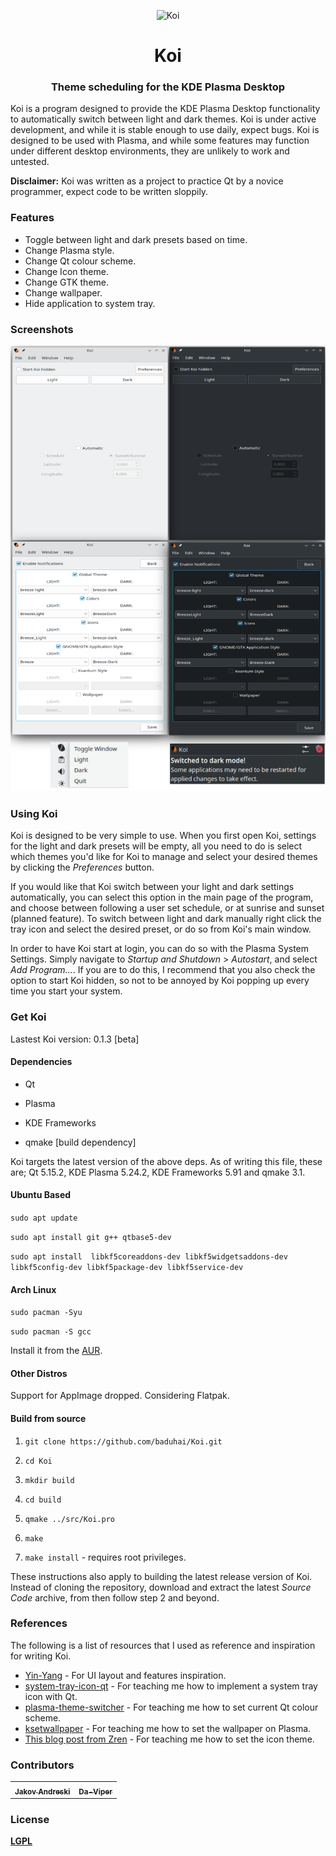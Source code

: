 <p align="center"><img src="src/resources/icons/koi.svg" alt="Koi" width="128" height="128"></p>

<h1 align="center">Koi</h1> 

<h3 align="center">Theme scheduling for the KDE Plasma Desktop</h3>

Koi is a program designed to provide the KDE Plasma Desktop functionality to automatically switch between light and dark themes. Koi is under active development, and while it is stable enough to use daily, expect bugs. Koi is designed to be used with Plasma, and while some features may function under different desktop environments, they are unlikely to work and untested.

**Disclaimer:** Koi was written as a project to practice Qt by a novice programmer,  expect code to be written sloppily.

### Features

- Toggle between light and dark presets based on time.
- Change Plasma style.
- Change Qt colour scheme.
- Change Icon theme.
- Change GTK theme.
- Change wallpaper.
- Hide application to system tray.

### Screenshots

![Screenshot](screenshot.png)

### Using Koi

Koi is designed to be very simple to use. When you first open Koi, settings for the light and dark presets will be empty, all you need to do is select which themes you'd like for Koi to manage and select your desired themes by clicking the *Preferences* button. 

If you would like that Koi switch between your light and dark settings automatically, you can select this option in the main page of the program, and choose between following a user set schedule, or at sunrise and sunset (planned feature). To switch between light and dark manually right click the tray icon and select the desired preset, or do so from Koi's main window.

In order to have Koi start at login, you can do so with the Plasma System Settings. Simply navigate to *Startup and Shutdown* > *Autostart*, and select *Add Program...*. If you are to do this, I recommend that you also check the option to start Koi hidden, so not to be annoyed by Koi popping up every time you start your system.

### Get Koi

Lastest Koi version: 0.1.3 [beta]

#### Dependencies

- Qt

- Plasma

- KDE Frameworks

- qmake [build dependency]

Koi targets the latest version of the above deps. As of writing this file, these are; Qt 5.15.2, KDE Plasma 5.24.2, KDE Frameworks 5.91 and qmake 3.1.

#### Ubuntu Based 
`sudo apt update` 

`sudo apt install git g++ qtbase5-dev`

`sudo apt install  libkf5coreaddons-dev libkf5widgetsaddons-dev libkf5config-dev libkf5package-dev libkf5service-dev`

#### Arch Linux

`sudo pacman -Syu` 

`sudo pacman -S gcc` 

Install it from the [AUR](https://aur.archlinux.org/packages/koi/).

#### Other Distros

Support for AppImage dropped. Considering Flatpak.

#### Build from source

1. `git clone https://github.com/baduhai/Koi.git`

2. `cd Koi`

3. `mkdir build`

4. `cd build`

5. `qmake ../src/Koi.pro`

6. `make`

7. `make install` - requires root privileges.

These instructions also apply to building the latest release version of Koi. Instead of cloning the repository, download and extract the latest *Source Code* archive, from then follow step 2 and beyond.

### References

The following is a list of resources that I used as reference and inspiration for writing Koi.

- [Yin-Yang](https://github.com/daehruoydeef/Yin-Yang) - For UI layout and features inspiration.
- [system-tray-icon-qt](https://github.com/C0D1UM/system-tray-icon-qt) - For teaching me how to implement a system tray icon with Qt.
- [plasma-theme-switcher](https://github.com/maldoinc/plasma-theme-switcher) - For teaching me how to set current Qt colour scheme.
- [ksetwallpaper](https://github.com/pashazz/ksetwallpaper) - For teaching me how to set the wallpaper on Plasma.
- [This blog post from Zren](https://zren.github.io/2020/04/28/how-to-change-plasma-icon-theme-in-the-terminal) - For teaching me how to set the icon theme.

### Contributors

<table style="width=100%">
	<tr>
		<td align="center">
			<a href="https://github.com/jandreski"><img src="https://avatars3.githubusercontent.com/u/47537097?s=460&v=4" width="40px;" alt=""/><sub><b>Jakov Andreski</b></sub></a>
		</td>
		<td align="center">
			<a href="https://github.com/Da-Viper"><img src="https://avatars3.githubusercontent.com/u/57949090?s=460&v=4" width="40px;" alt=""/><sub><b>Da-Viper</b></sub></a>
		</td>
	</tr>
</table>


### License

[**LGPL**](LICENSE)
